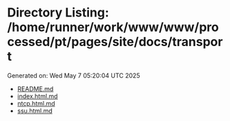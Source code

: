 # Directory Listing: /home/runner/work/www/www/processed/pt/pages/site/docs/transport
Generated on: Wed May  7 05:20:04 UTC 2025

- [README.md](README.md)
- [index.html.md](index.html.md)
- [ntcp.html.md](ntcp.html.md)
- [ssu.html.md](ssu.html.md)
